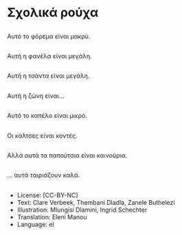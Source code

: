 # Σχολικά ρούχα

##
Αυτό το φόρεμα είναι μακρύ.

##
Αυτή η φανέλα είναι μεγάλη.

##
Αυτή η τσάντα είναι μεγάλη.

##
Αυτή η ζώνη είναι...

##
Αυτό το καπέλο είναι μικρό.

##
Οι κάλτσες είναι κοντές.

##
Αλλά αυτά τα παπούτσια είναι καινούρια.

##
... αυτά ταιριάζουν καλά.

##
* License: [CC-BY-NC]
* Text: Clare Verbeek, Thembani Dladla, Zanele Buthelezi
* Illustration: Mlungisi Dlamini, Ingrid Schechter
* Translation: Eleni Manou
* Language: el
